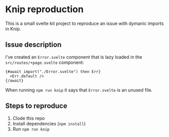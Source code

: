 # Knip reproduction

This is a small svelte kit project to reproduce an issue with dymanic imports in Knip.

## Issue description

I've created an `Error.svelte` component that is lazy loaded in the `src/routes/+page.svelte` component:

```svelte
{#await import("./Error.svelte") then Err}
  <Err.default />
{/await}
```

When running `npm run knip` it says that `Error.svelte` is an unused file.

## Steps to reproduce

1. Clode this repo
1. Install dependencies (`npm install`)
1. Run `npm run knip`
